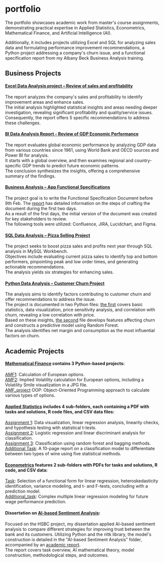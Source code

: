 # portfolio
The portfolio showcases academic work from master's course assignments, demonstrating practical expertise in Applied Statistics, Econometrics, Mathematical Finance, and Artificial Intelligence (AI). <br>

Additionally, it includes projects utilizing Excel and SQL for analyzing sales data and formulating performance improvement recommendations, a Python project addressing a company's churn issue, and a functional specification report from my Albany Beck Business Analysis training.

## Business Projects
#### [Excel Data Analysis project – Review of sales and profitability](Excel%20projects/Selling%20project/Report_Excel_Tatiana.pdf)
The report analyzes the company's sales and profitability to identify improvement areas and enhance sales.  <br>
The initial analysis highlighted statistical insights and areas needing deeper investigation, revealing significant profitability and quality/service issues.  <br>
Consequently, the report offers 5 specific recommendations to address these challenges. <br>
#### [BI Data Analysis Report - Review of GDP Economic Performance](Power%20BI/Economic%20Performance%20Report/GDP%20Economic%20Performance%20Report.pdf)
The report evaluates global economic performance by analyzing GDP data from various countries since 1961, using World Bank and OECD sources and Power BI for analysis.  <br>
It starts with a global overview, and then examines regional and country-specific GDP trends to predict future economic patterns.  <br>
The conclusion synthesizes the insights, offering a comprehensive summary of the findings. <br>
#### [Business Analysis – App Functional Specifications](Functional%20Specification/TB-Initial%20Functional%20Specification-300124-232700.pdf)
The project goal is to write the Functional Specification Document before 9th Feb. The [report](Functional%20Specification/TAA_project.pdf) has detailed information on the steps of crafting the document during the first two days.  <br>
As a result of the first days, the initial version of the document was created for key stakeholders to review.  <br>
The following tools were utilized: Confluence, JIRA, Lucidchart, and Figma. <br>
#### [SQL Data Analysis – Pizza Selling Project](SQL/Pizza%20selling%20project/PIZZA%20SELLING%20PROJECT.pdf)
The project seeks to boost pizza sales and profits next year through SQL analysis in MySQL Workbench.  <br>
Objectives include evaluating current pizza sales to identify top and bottom performers, pinpointing peak and low order times, and generating actionable recommendations.  <br>
The analysis yields six strategies for enhancing sales. <br>
#### [Python Data Analysis – Customer Churn Project](SME%20Customer%20Churn%20Project)
The analysis aims to identify factors contributing to customer churn and offer recommendations to address the issue.  <br>
The project is documented in two Python files: [the first](SME%20Customer%20Churn%20Project/stat_analysis.ipynb) covers basic statistics, data visualization, price sensitivity analysis, and correlation with churn, revealing a low correlation with price.  <br>
Based on these insights, [the second](SME%20Customer%20Churn%20Project/feature_engineering_and_modelling_model_answer.ipynb) file develops features affecting churn and constructs a predictive model using Random Forest.  <br>
The analysis identifies net margin and consumption as the most influential factors on churn. <br>

## Academic Projects
#### [Mathematical Finance](./Mathematical%20Finance/) contains 3 Python-based projects: <br>

[AMF1](./Mathematical%20Finance/AMF1.ipynb): Calculation of European options. <br>
[AMF2](./Mathematical%20Finance/AMF2.ipynb): Implied Volatility calculation for European options, including a Volatility Smile visualization in a JPG file. <br>
[AMF_project](./Mathematical%20Finance/AMF_project.ipynb) OOP: Object-Oriented Programming approach to calculate various types of options.<br>

#### [Applied Statistics](./Applied%20Statistics/) includes 4 sub-folders, each containing a PDF with tasks and solutions, R code files, and CSV data files:

[Assignment 1](./Applied%20Statistics/Assignment%201/BPT1_.pdf): Data visualization, linear regression analysis, linearity checks, and hypothesis testing with statistical t-tests. <br>
[Assignment 2](./Applied%20Statistics/Assignment%202/AS2.pdf): Logistic regression and linear discriminant analysis for classification. <br>
[Assignment 3](./Applied%20Statistics/Assignment%203/3_AS.pdf): Classification using random forest and bagging methods. <br>
[Additional Task](./Applied%20Statistics/Additional%20Task/Additional_Task_Report.pdf): A 10-page report on a classification model to differentiate between two types of wine using five statistical methods. <br>

#### [Econometrics](./Econometrics/) features 2 sub-folders with PDFs for tasks and solutions, R code, and CSV data:

[Task](./Econometrics/Task): Selection of a functional form for linear regression, heteroskedasticity identification, variance modeling, and t- and F-tests, concluding with a prediction model. <br>
[Additional_task](./Econometrics/Additional%20Task): Complex multiple linear regression modeling for future wage performance prediction. <br>

#### Dissertation on [AI-based Sentiment Analysis](./AI-based%20Sentiment%20Analysis/):
Focused on the HSBC project, my dissertation applied AI-based sentiment analysis to compare different strategies for improving trust between the bank and its customers. Utilizing Python and the nltk library, the model's construction is detailed in the "AI-based Sentiment Analysis" folder, accompanied by an [academic report](./AI-based%20Sentiment%20Analysis/Academic%20Report.pdf). <br>
The report covers task overview, AI mathematical theory, model construction, methodological steps, and outcomes.



